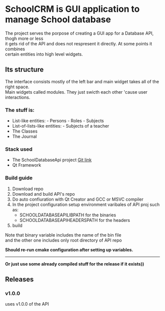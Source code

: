 # SchoolCRM is GUI application to manage School database

The project serves the porpose of creating a GUI app for a Database API, thogh more or less  
it gets rid of the API and does not respresent it directly. At some points it combines  
certain entities into high level widgets.

## Its structure
The interface consists mostly of the left bar and main widget takes all of the right space.  
Main widgets called modules. They just swicth each other 'cause user interactions.

### The stuff is:
- List-like entities:
        - Persons
        - Roles
        - Subjects
- List-of-lists-like entities:
        - Subjects of a teacher
- The Classes
- The Journal

### Stack used
- The SchoolDatabaseApi project [Git link](https://github.com/DStalytenkoDev/SchoolDatabaseApi.git)
- Qt Framework

### Build guide
1. Download repo
2. Download and build API's repo
2. Do auto confiuration with Qt Creator and GCC or MSVC compiler
3. In the project configuration setup environment varibales of API proj such as:
    - SCHOOLDATABASEAPILIBPATH for the binaries
    - SCHOOLDATABASEAPIHEADERSPATH for the headers
4. build

Note that binary variable includes the name of the bin file  
and the other one includes only root directory of API repo

**Should re-run cmake configuration after setting up variables.**

---

**Or just use some already compiled stuff for the release if it exists))**

## Releases
### v1.0.0
uses v1.0.0 of the API

